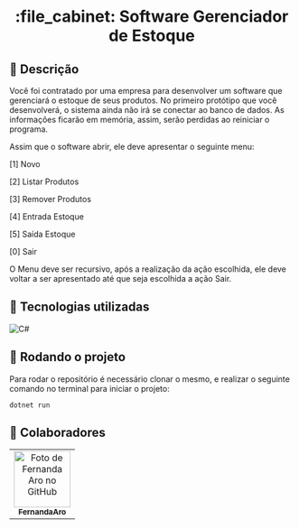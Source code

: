 <h1 align="center">:file_cabinet: Software Gerenciador de Estoque</h1>

## :memo: Descrição

Você foi contratado por uma empresa para desenvolver um software que gerenciará o estoque de seus produtos. No primeiro protótipo que você desenvolverá, o sistema ainda não irá se conectar ao banco de dados. As informações ficarão em memória, assim, serão perdidas ao reiniciar o programa.

Assim que o software abrir, ele deve apresentar o seguinte menu:

[1] Novo

[2] Listar Produtos

[3] Remover Produtos

[4] Entrada Estoque

[5] Saída Estoque

[0] Sair

O Menu deve ser recursivo, após a realização da ação escolhida, ele deve voltar a ser apresentado até que seja escolhida a ação Sair.

## :wrench: Tecnologias utilizadas

![C#](https://img.shields.io/badge/c%23-%23239120.svg?style=for-the-badge&logo=c-sharp&logoColor=white)

## :rocket: Rodando o projeto

Para rodar o repositório é necessário clonar o mesmo, e realizar o seguinte comando no terminal para iniciar o projeto:

```
dotnet run
```

## :handshake: Colaboradores

<table>
  <tr>
    <td align="center">
      <a href="http://github.com/FernandaAro">
        <img src="https://avatars.githubusercontent.com/u/124160969?v=4" width="100px;" alt="Foto de Fernanda Aro no GitHub"/><br>
        <sub>
          <b>FernandaAro</b>
        </sub>
      </a>
    </td>
  </tr>
</table>
